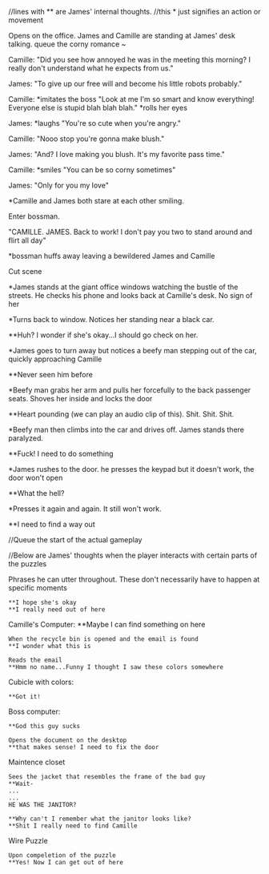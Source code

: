 //lines with ** are James' internal thoughts. 
//this * just signifies an action or movement

Opens on the office. James and Camille are standing at James' desk talking. queue the corny romance ~

Camille: "Did you see how annoyed he was in the meeting this morning? I really don't understand what he expects from us."

James: "To give up our free will and become his little robots probably."

Camille: *imitates the boss "Look at me I'm so smart and know everything! Everyone else is stupid blah blah blah." *rolls her eyes

James: *laughs "You're so cute when you're angry."

Camille: "Nooo stop you're gonna make blush."

James: "And? I love making you blush. It's my favorite pass time."

Camille: *smiles "You can be so corny sometimes"

James: "Only for you my love"

*Camille and James both stare at each other smiling.

Enter bossman.

"CAMILLE. JAMES. Back to work! I don't pay you two to stand around and flirt all day" 

*bossman huffs away leaving a bewildered James and Camille





Cut scene

*James stands at the giant office windows watching the bustle of the streets. He checks his phone and looks back at Camille's desk. No sign of her

*Turns back to window. Notices her standing near a black car. 

**Huh? I wonder if she's okay...I should go check on her.

*James goes to turn away but notices a beefy man stepping out of the car, quickly approaching Camille

**Never seen him before

*Beefy man grabs her arm and pulls her forcefully to the back passenger seats. Shoves her inside and locks the door

**Heart pounding (we can play an audio clip of this). Shit. Shit. Shit. 

 *Beefy man then climbs into the car and drives off. James stands there paralyzed.
 
 **Fuck! I need to do something
 
 *James rushes to the door. he presses the keypad but it doesn't work, the door won't open
 
 **What the hell?
 
 *Presses it again and again. It still won't work.
 
 **I need to find a way out
 
 //Queue the start of the actual gameplay
 
 
 
 
 //Below are James' thoughts when the player interacts with certain parts of the puzzles
 
 Phrases he can utter throughout. These don't necessarily have to happen at specific moments
 
 	**I hope she's okay
 	**I really need out of here
 
 
 
 Camille's Computer: 
 	**Maybe I can find something on here
 	
 	When the recycle bin is opened and the email is found
 	**I wonder what this is 
 	
 	Reads the email
 	**Hmm no name...Funny I thought I saw these colors somewhere
 	
 Cubicle with colors:
 
 	**Got it!
 	
 Boss computer:
 
 	**God this guy sucks
 	
 	Opens the document on the desktop
 	**that makes sense! I need to fix the door
 	
 Maintence closet
 
 	Sees the jacket that resembles the frame of the bad guy
 	**Wait-
 	...
 	...
 	HE WAS THE JANITOR?
 	
 	**Why can't I remember what the janitor looks like?
 	**Shit I really need to find Camille
 	
 Wire Puzzle
 	
 	Upon compeletion of the puzzle
 	**Yes! Now I can get out of here
 	
 
 




